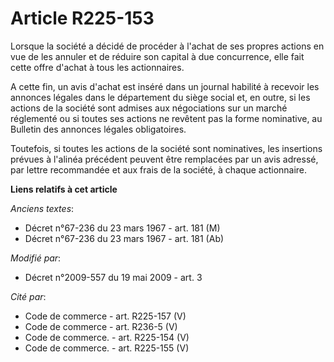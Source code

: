 # Article R225-153

Lorsque la société a décidé de procéder à l'achat de ses propres actions en vue de les annuler et de réduire son capital à
due concurrence, elle fait cette offre d'achat à tous les actionnaires.

A cette fin, un avis d'achat est inséré dans un journal habilité à recevoir les annonces légales dans le département du siège
social et, en outre, si les actions de la société sont admises aux négociations sur un marché réglementé ou si toutes ses
actions ne revêtent pas la forme nominative, au Bulletin des annonces légales obligatoires.

Toutefois, si toutes les actions de la société sont nominatives, les insertions prévues à l'alinéa précédent peuvent être
remplacées par un avis adressé, par lettre recommandée et aux frais de la société, à chaque actionnaire.

**Liens relatifs à cet article**

_Anciens textes_:

  - Décret n°67-236 du 23 mars 1967 - art. 181 (M)
  - Décret n°67-236 du 23 mars 1967 - art. 181 (Ab)

_Modifié par_:

  - Décret n°2009-557 du 19 mai 2009 - art. 3

_Cité par_:

  - Code de commerce - art. R225-157 (V)
  - Code de commerce - art. R236-5 (V)
  - Code de commerce. - art. R225-154 (V)
  - Code de commerce. - art. R225-155 (V)
